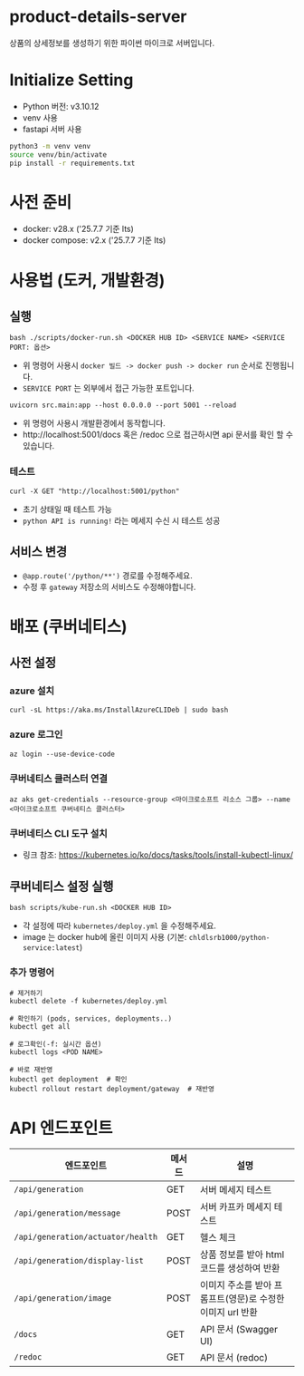 # product-details-server
상품의 상세정보를 생성하기 위한 파이썬 마이크로 서버입니다.

# Initialize Setting
- Python 버전: v3.10.12
- venv 사용
- fastapi 서버 사용

```sh
python3 -m venv venv
source venv/bin/activate
pip install -r requirements.txt
```

# 사전 준비
- docker: v28.x ('25.7.7 기준 lts)
- docker compose: v2.x ('25.7.7 기준 lts)

# 사용법 (도커, 개발환경)

## 실행

```
bash ./scripts/docker-run.sh <DOCKER HUB ID> <SERVICE NAME> <SERVICE PORT: 옵션>
```
- 위 명령어 사용시 `docker 빌드 -> docker push -> docker run` 순서로 진행됩니다.
- `SERVICE PORT` 는 외부에서 접근 가능한 포트입니다.

```
uvicorn src.main:app --host 0.0.0.0 --port 5001 --reload
```
- 위 명령어 사용시 개발환경에서 동작합니다.
- http://localhost:5001/docs 혹은 /redoc 으로 접근하시면 api 문서를 확인 할 수 있습니다.

### 테스트

```
curl -X GET "http://localhost:5001/python"
```
- 초기 상태일 때 테스트 가능
- `python API is running!` 라는 메세지 수신 시 테스트 성공

## 서비스 변경

- `@app.route('/python/**')` 경로를 수정해주세요.
- 수정 후 `gateway` 저장소의 서비스도 수정해야합니다.

# 배포 (쿠버네티스)

## 사전 설정

### azure 설치

```
curl -sL https://aka.ms/InstallAzureCLIDeb | sudo bash
```

### azure 로그인

```
az login --use-device-code
```

### 쿠버네티스 클러스터 연결

```
az aks get-credentials --resource-group <마이크로소프트 리소스 그룹> --name <마이크로소프트 쿠버네티스 클러스터>
```

### 쿠버네티스 CLI 도구 설치
- 링크 참조: https://kubernetes.io/ko/docs/tasks/tools/install-kubectl-linux/

## 쿠버네티스 설정 실행

```
bash scripts/kube-run.sh <DOCKER HUB ID>
```

- 각 설정에 따라 `kubernetes/deploy.yml` 을 수정해주세요.
- image 는 docker hub에 올린 이미지 사용 (기본: `chldlsrb1000/python-service:latest`)

### 추가 명령어

```
# 제거하기
kubectl delete -f kubernetes/deploy.yml

# 확인하기 (pods, services, deployments..)
kubectl get all

# 로그확인(-f: 실시간 옵션)
kubectl logs <POD NAME>

# 바로 재반영
kubectl get deployment  # 확인
kubectl rollout restart deployment/gateway  # 재반영
```

# API 엔드포인트

| 엔드포인트 | 메서드 | 설명 |
|-----------|--------|------|
| `/api/generation` | GET | 서버 메세지 테스트 |
| `/api/generation/message` | POST | 서버 카프카 메세지 테스트 |
| `/api/generation/actuator/health` | GET | 헬스 체크 |
| `/api/generation/display-list` | POST | 상품 정보를 받아 html 코드를 생성하여 반환 |
| `/api/generation/image` | POST | 이미지 주소를 받아 프롬프트(영문)로 수정한 이미지 url 반환 |
| `/docs` | GET | API 문서 (Swagger UI) |
| `/redoc` | GET | API 문서 (redoc) |
